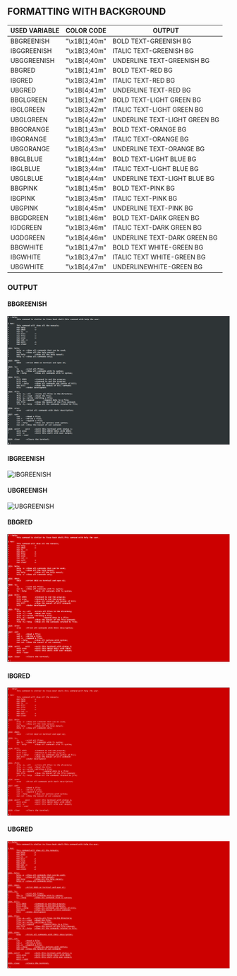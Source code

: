 ## FORMATTING WITH BACKGROUND
 USED VARIABLE | COLOR CODE | OUTPUT
---------------|------------|--------------
 BBGREENISH | "\x1B[1;40m" | BOLD TEXT-GREENISH BG
 IBGGREENISH | "\x1B[3;40m" | ITALIC TEXT-GREENISH BG
 UBGGREENISH | "\x1B[4;40m" | UNDERLINE TEXT-GREENISH BG
 BBGRED | "\x1B[1;41m" | BOLD TEXT-RED BG
 IBGRED | "\x1B[3;41m" | ITALIC TEXT-RED BG
 UBGRED | "\x1B[4;41m" | UNDERLINE TEXT-RED BG
 BBGLGREEN | "\x1B[1;42m" | BOLD TEXT-LIGHT GREEN BG
 IBGLGREEN | "\x1B[3;42m"	| ITALIC TEXT-LIGHT GREEN BG
 UBGLGREEN | "\x1B[4;42m"	|UNDERLINE TEXT-LIGHT GREEN BG
 BBGORANGE | "\x1B[1;43m"	| BOLD TEXT-ORANGE BG
 IBGORANGE | "\x1B[3;43m"	| ITALIC TEXT-ORANGE BG
 UBGORANGE | "\x1B[4;43m"	| UNDERLINE TEXT-ORANGE BG
 BBGLBLUE | "\x1B[1;44m" | BOLD TEXT-LIGHT BLUE BG
 IBGLBLUE | "\x1B[3;44m" | ITALIC TEXT-LIGHT BLUE BG
 UBGLBLUE | "\x1B[4;44m" | UNDERLINE TEXT-LIGHT BLUE BG
 BBGPINK | "\x1B[1;45m" | BOLD TEXT-PINK BG
 IBGPINK | "\x1B[3;45m" | ITALIC TEXT-PINK BG
 UBGPINK | "\x1B[4;45m" | UNDERLINE TEXT-PINK BG
 BBGDGREEN | "\x1B[1;46m"	| BOLD TEXT-DARK GREEN BG
 IGDGREEN | "\x1B[3;46m" | ITALIC TEXT-DARK GREEN BG
 UGDGREEN | "\x1B[4;46m" | UNDERLINE TEXT-DARK GREEN BG
 BBGWHITE | "\x1B[1;47m" | BOLD TEXT WHITE-GREEN BG
 IBGWHITE | "\x1B[3;47m" | ITALIC TEXT WHITE-GREEN BG
 UBGWHITE | "\x1B[4;47m" | UNDERLINEWHITE-GREEN BG
### OUTPUT
#### BBGREENISH
![BBGREENISH](img/BBGREENISH.png)

#### IBGREENISH
![IBGREENISH](img/IBGREENISH.png)

#### UBGREENISH
![UBGREENISH](img/UBGREENISH.png)

#### BBGRED
![BBGRED](img/BBGRED.png)

#### IBGRED
![IBGRED](img/IBGRED.png)

#### UBGRED
![UBGRED](img/UBGRED.png)
